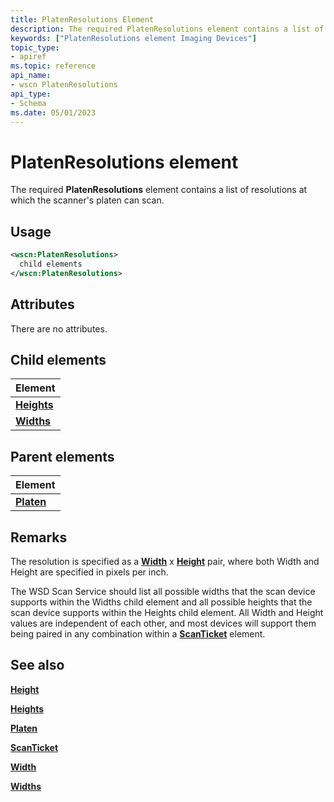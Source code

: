 ```yaml
---
title: PlatenResolutions Element
description: The required PlatenResolutions element contains a list of resolutions at which the scanner's platen can scan.
keywords: ["PlatenResolutions element Imaging Devices"]
topic_type:
- apiref
ms.topic: reference
api_name:
- wscn PlatenResolutions
api_type:
- Schema
ms.date: 05/01/2023
---
```


# PlatenResolutions element

The required **PlatenResolutions** element contains a list of resolutions at which the scanner's platen can scan.

## Usage

```xml
<wscn:PlatenResolutions>
  child elements
</wscn:PlatenResolutions>
```

## Attributes

There are no attributes.

## Child elements

| Element |
|--|
| [**Heights**](heights.md) |
| [**Widths**](widths.md) |

## Parent elements

| Element |
|--|
| [**Platen**](platen.md) |

## Remarks

The resolution is specified as a [**Width**](width.md) x [**Height**](height.md) pair, where both Width and Height are specified in pixels per inch.

The WSD Scan Service should list all possible widths that the scan device supports within the Widths child element and all possible heights that the scan device supports within the Heights child element. All Width and Height values are independent of each other, and most devices will support them being paired in any combination within a [**ScanTicket**](scanticket.md) element.

## See also

[**Height**](height.md)

[**Heights**](heights.md)

[**Platen**](platen.md)

[**ScanTicket**](scanticket.md)

[**Width**](width.md)

[**Widths**](widths.md)
